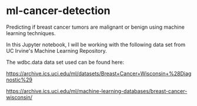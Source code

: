 # ml-cancer-detection
Predicting if breast cancer tumors are malignant or benign using machine learning techniques.

In this Jupyter notebook, I will be working with the following data set from UC Irvine's Machine Learning Repository.

The wdbc.data data set used can be found here:

https://archive.ics.uci.edu/ml/datasets/Breast+Cancer+Wisconsin+%28Diagnostic%29 

https://archive.ics.uci.edu/ml/machine-learning-databases/breast-cancer-wisconsin/
